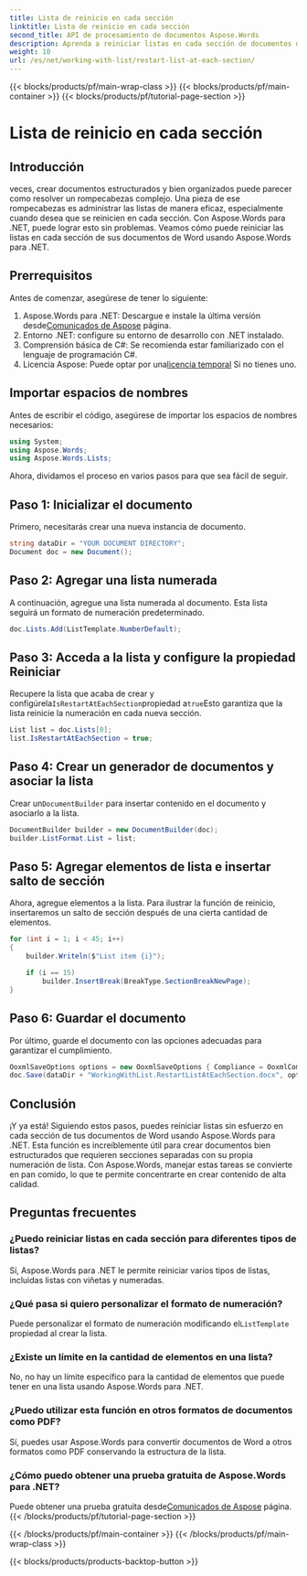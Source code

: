 ```yaml
---
title: Lista de reinicio en cada sección
linktitle: Lista de reinicio en cada sección
second_title: API de procesamiento de documentos Aspose.Words
description: Aprenda a reiniciar listas en cada sección de documentos de Word con Aspose.Words para .NET. Siga nuestra guía detallada paso a paso para administrar listas de manera eficaz.
weight: 10
url: /es/net/working-with-list/restart-list-at-each-section/
---
```


{{< blocks/products/pf/main-wrap-class >}}
{{< blocks/products/pf/main-container >}}
{{< blocks/products/pf/tutorial-page-section >}}

# Lista de reinicio en cada sección

## Introducción

veces, crear documentos estructurados y bien organizados puede parecer como resolver un rompecabezas complejo. Una pieza de ese rompecabezas es administrar las listas de manera eficaz, especialmente cuando desea que se reinicien en cada sección. Con Aspose.Words para .NET, puede lograr esto sin problemas. Veamos cómo puede reiniciar las listas en cada sección de sus documentos de Word usando Aspose.Words para .NET.

## Prerrequisitos

Antes de comenzar, asegúrese de tener lo siguiente:

1.  Aspose.Words para .NET: Descargue e instale la última versión desde[Comunicados de Aspose](https://releases.aspose.com/words/net/) página.
2. Entorno .NET: configure su entorno de desarrollo con .NET instalado.
3. Comprensión básica de C#: Se recomienda estar familiarizado con el lenguaje de programación C#.
4.  Licencia Aspose: Puede optar por una[licencia temporal](https://purchase.aspose.com/temporary-license/) Si no tienes uno.

## Importar espacios de nombres

Antes de escribir el código, asegúrese de importar los espacios de nombres necesarios:

```csharp
using System;
using Aspose.Words;
using Aspose.Words.Lists;
```

Ahora, dividamos el proceso en varios pasos para que sea fácil de seguir.

## Paso 1: Inicializar el documento

Primero, necesitarás crear una nueva instancia de documento.

```csharp
string dataDir = "YOUR DOCUMENT DIRECTORY";
Document doc = new Document();
```

## Paso 2: Agregar una lista numerada

A continuación, agregue una lista numerada al documento. Esta lista seguirá un formato de numeración predeterminado.

```csharp
doc.Lists.Add(ListTemplate.NumberDefault);
```

## Paso 3: Acceda a la lista y configure la propiedad Reiniciar

Recupere la lista que acaba de crear y configúrela`IsRestartAtEachSection`propiedad a`true`Esto garantiza que la lista reinicie la numeración en cada nueva sección.

```csharp
List list = doc.Lists[0];
list.IsRestartAtEachSection = true;
```

## Paso 4: Crear un generador de documentos y asociar la lista

 Crear un`DocumentBuilder` para insertar contenido en el documento y asociarlo a la lista.

```csharp
DocumentBuilder builder = new DocumentBuilder(doc);
builder.ListFormat.List = list;
```

## Paso 5: Agregar elementos de lista e insertar salto de sección

Ahora, agregue elementos a la lista. Para ilustrar la función de reinicio, insertaremos un salto de sección después de una cierta cantidad de elementos.

```csharp
for (int i = 1; i < 45; i++)
{
    builder.Writeln($"List item {i}");

    if (i == 15)
        builder.InsertBreak(BreakType.SectionBreakNewPage);
}
```

## Paso 6: Guardar el documento

Por último, guarde el documento con las opciones adecuadas para garantizar el cumplimiento.

```csharp
OoxmlSaveOptions options = new OoxmlSaveOptions { Compliance = OoxmlCompliance.Iso29500_2008_Transitional };
doc.Save(dataDir + "WorkingWithList.RestartListAtEachSection.docx", options);		
```

## Conclusión

¡Y ya está! Siguiendo estos pasos, puedes reiniciar listas sin esfuerzo en cada sección de tus documentos de Word usando Aspose.Words para .NET. Esta función es increíblemente útil para crear documentos bien estructurados que requieren secciones separadas con su propia numeración de lista. Con Aspose.Words, manejar estas tareas se convierte en pan comido, lo que te permite concentrarte en crear contenido de alta calidad.

## Preguntas frecuentes

### ¿Puedo reiniciar listas en cada sección para diferentes tipos de listas?
Sí, Aspose.Words para .NET le permite reiniciar varios tipos de listas, incluidas listas con viñetas y numeradas.

### ¿Qué pasa si quiero personalizar el formato de numeración?
 Puede personalizar el formato de numeración modificando el`ListTemplate` propiedad al crear la lista.

### ¿Existe un límite en la cantidad de elementos en una lista?
No, no hay un límite específico para la cantidad de elementos que puede tener en una lista usando Aspose.Words para .NET.

### ¿Puedo utilizar esta función en otros formatos de documentos como PDF?
Sí, puedes usar Aspose.Words para convertir documentos de Word a otros formatos como PDF conservando la estructura de la lista.

### ¿Cómo puedo obtener una prueba gratuita de Aspose.Words para .NET?
 Puede obtener una prueba gratuita desde[Comunicados de Aspose](https://releases.aspose.com/) página.
{{< /blocks/products/pf/tutorial-page-section >}}

{{< /blocks/products/pf/main-container >}}
{{< /blocks/products/pf/main-wrap-class >}}

{{< blocks/products/products-backtop-button >}}
